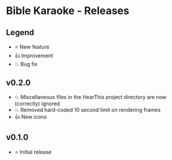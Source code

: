 # Bible Karaoke - Releases

## Legend

* :star: New feature
* :thumbsup: Improvement
* :boom: Bug fix

## v0.2.0

* :boom: Miscellaneous files in the HearThis project directory are now (correctly) ignored
* :boom: Removed hard-coded 10 second limit on rendering frames
* :thumbsup: New icons

## v0.1.0

* :star: Initial release

